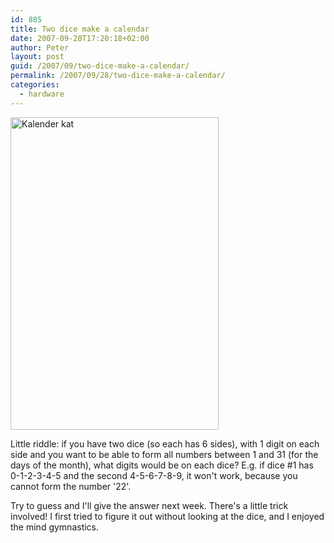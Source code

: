 ```yaml
---
id: 885
title: Two dice make a calendar
date: 2007-09-28T17:20:18+02:00
author: Peter
layout: post
guid: /2007/09/two-dice-make-a-calendar/
permalink: /2007/09/28/two-dice-make-a-calendar/
categories:
  - hardware
---
```

[<img  width="333" src="http://farm2.static.flickr.com/1109/1452422534_0579763b0d.jpg" alt="Kalender kat" height="500" />](http://www.flickr.com/photos/pforret/1452422534/ "Photo Sharing")

Little riddle: if you have two dice (so each has 6 sides), with 1 digit on each side and you want to be able to form all numbers between 1 and 31 (for the days of the month), what digits would be on each dice? E.g. if dice #1 has 0-1-2-3-4-5 and the second 4-5-6-7-8-9, it won't work, because you cannot form the number '22'.

Try to guess and I'll give the answer next week. There's a little trick involved! I first tried to figure it out without looking at the dice, and I enjoyed the mind gymnastics.